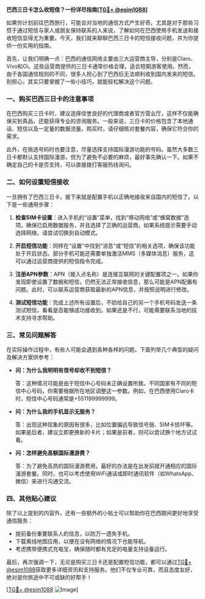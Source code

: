 **巴西三日卡怎么收短信？一份详尽指南[[TG💪+ @esim1088](https://t.me/s/esim1088)]**

如果你计划前往巴西旅行，可能会对当地的通信方式产生好奇。尤其是对于那些习惯于通过短信与家人或朋友保持联系的人来说，了解如何在巴西使用手机发送和接收短信显得尤为重要。今天，我们就来聊聊巴西三日卡的短信接收问题，并为你提供一份实用的指南。

首先，让我们明确一点：巴西的通信网络主要由三大运营商主导，分别是Claro、Vivo和Oi。这些运营商提供的三日卡通常价格合理，适合短期游客使用。然而，由于各国通信规则的不同，很多人担心到了巴西后无法顺利收到国内发来的短信。别担心，其实只要掌握了一些小技巧，就能轻松解决这个问题。

### 一、购买巴西三日卡的注意事项

在巴西购买三日卡时，建议选择信誉良好的代理商或者官方营业厅。这样不仅能确保买到真品，还能获得专业的咨询服务。一般来说，三日卡的价格包含了本地通话、短信以及一定量的数据流量。购买时，请仔细核对套餐内容，确保它符合你的需求。

此外，在挑选号码时也要注意，尽量选择支持国际漫游功能的号码。虽然大多数三日卡都默认支持国际漫游，但为了避免不必要的麻烦，最好事先确认一下。如果不确定自己的卡是否支持，可以直接拨打客服热线询问。

### 二、如何设置短信接收

一旦拥有了巴西三日卡，接下来就是配置手机以正确地接收来自国内的短信了。以下是一些通用步骤：

1. **检查SIM卡设置**：进入手机的“设置”菜单，找到“移动网络”或“蜂窝数据”选项。确保已启用数据服务，并且选择了正确的运营商。如果系统提示需要手动选择网络，请尝试切换到自动模式。

2. **开启短信功能**：同样在“设置”中找到“消息”或“短信”的相关选项，确保该功能处于开启状态。部分手机可能还需要单独激活MMS（多媒体消息）服务，这可以通过运营商提供的短信指令完成。

3. **注册APN参数**：APN（接入点名称）是连接互联网的关键配置项之一。如果你发现即使设置了数据和短信，仍然无法正常接收信息，那么可能是APN配置有问题。此时，可以联系运营商获取最新的APN信息，并按照说明进行修改。

4. **测试短信功能**：完成上述所有设置后，不妨给自己的另一个手机号码发送一条测试短信，看看是否能够成功接收到。如果还是不行，可能需要联系当地的技术支持寻求帮助。

### 三、常见问题解答

在实际操作过程中，有些人可能会遇到各种各样的问题。下面列举几个典型的疑问及解决方案供参考：

- **问：为什么我明明有信号却收不到短信？**
  
  答：这种情况可能是由于短信中心号码未正确设置所致。不同国家有不同的短信中心号码，你需要根据所在地区调整这一参数。例如，在巴西使用Claro卡时，短信中心号码通常是+551199999999。

- **问：为什么我的手机显示无服务？**
  
  答：出现这种现象的原因有很多，比如位置偏远导致信号弱、SIM卡损坏等。如果是后者，建议立即更换新的卡片；如果是前者，则可以尝试换个地方试试看。

- **问：怎样避免高额国际漫游费？**
  
  答：为了避免高昂的国际漫游费用，最好的办法是在出发前就开通相应的国际漫游套餐。同时，也可以考虑使用WiFi通话或即时通讯软件（如WhatsApp、微信）来进行沟通交流。

### 四、其他贴心建议

除了以上提到的内容外，还有一些额外的小贴士可以帮助你在巴西期间更好地享受通信服务：

- 提前备份重要联系人的信息，以防万一遗失手机。
- 下载离线地图应用，以便在没有网络的情况下也能导航。
- 考虑携带便携式充电宝，确保随时都有充足的电量支持设备运行。

最后，再次强调一下，无论是购买三日卡还是配置短信功能，都可以通过[TG💪+ @esim1088](https://t.me/s/esim1088)获取更多详细资讯和支持服务。他们不仅专业可靠，而且态度友好，绝对是你旅途中不可或缺的好帮手！

[[TG💪+ @esim1088](https://t.me/s/esim1088) ![Image](https://i.postimg.cc/4NQfJmqS/Snipaste-2025-05-13-00-14-12.png)]